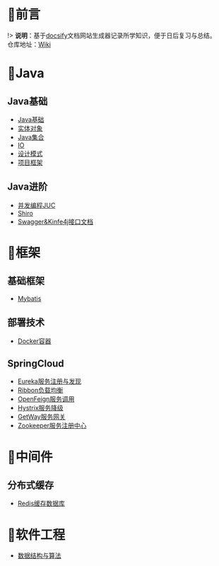 # 📢前言

!> **说明**：基于[docsify](https://docsify.js.org/#/zh-cn/?id=docsify)文档网站生成器记录所学知识，便于日后复习与总结。<br>仓库地址：[Wiki](https://github.com/xuliyaheizi/docsify_wiki)

# 🎯Java

## Java基础
* [Java基础](/Java/语法基础)
* [实体对象](/Java/实体对象(Bean))
* [Java集合](/Java/集合)
* [IO](/Java/IO)
* [设计模式](/Java/设计模式)
* [项目框架](/Java/项目框架)

## Java进阶
* [并发编程JUC](/Java/并发编程JUC)
* [Shiro](/Java/Shiro)
* [Swagger&Kinfe4j接口文档](/Java/Swagger%26Kinfe4j)

# 🥊框架

## 基础框架
* [Mybatis](/Java/Mybatis)

## 部署技术

- [Docker容器](/框架/Docker)

## SpringCloud

* [Eureka服务注册与发现](/框架/Eureka.md)
* [Ribbon负载均衡](/框架/Ribbon.md)
* [OpenFeign服务调用](/框架/OpenFeign.md)
* [Hystrix服务降级](/框架/Hystrix.md)
* [GetWay服务网关](/框架/GetWay.md)
* [Zookeeper服务注册中心](/框架/Zookeeper.md)

# 🍳中间件

## 分布式缓存
- [Redis缓存数据库](/框架/Redis.md)

# 🧸软件工程

- [数据结构与算法](/软件工程/数据结构与算法)
